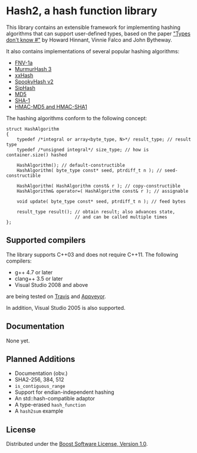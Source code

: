 # Hash2, a hash function library

This library contains an extensible framework for implementing
hashing algorithms that can support user-defined types, based on the paper
["Types don't know #"](http://www.open-std.org/jtc1/sc22/wg21/docs/papers/2014/n3980.html)
by Howard Hinnant, Vinnie Falco and John Bytheway.

It also contains implementations of several popular hashing algorithms:

* [FNV-1a](https://en.wikipedia.org/wiki/Fowler%E2%80%93Noll%E2%80%93Vo_hash_function)
* [MurmurHash 3](https://github.com/aappleby/smhasher/wiki/MurmurHash3)
* [xxHash](https://cyan4973.github.io/xxHash/)
* [SpookyHash v2](http://burtleburtle.net/bob/hash/spooky.html)
* [SipHash](https://131002.net/siphash/)
* [MD5](https://tools.ietf.org/html/rfc1321)
* [SHA-1](https://tools.ietf.org/html/rfc3174)
* [HMAC-MD5 and HMAC-SHA1](https://tools.ietf.org/html/rfc2104)

The hashing algorithms conform to the following concept:

```
struct HashAlgorithm
{
    typedef /*integral or array<byte_type, N>*/ result_type; // result type
    typedef /*unsigned integral*/ size_type; // how is container.size() hashed

    HashAlgorithm(); // default-constructible
    HashAlgorithm( byte_type const* seed, ptrdiff_t n ); // seed-constructible

    HashAlgorithm( HashAlgorithm const& r ); // copy-constructible
    HashAlgorithm& operator=( HashAlgorithm const& r ); // assignable

    void update( byte_type const* seed, ptrdiff_t n ); // feed bytes

    result_type result(); // obtain result; also advances state,
                          // and can be called multiple times
};
```

## Supported compilers

The library supports C++03 and does not require C++11. The following compilers:

* g++ 4.7 or later
* clang++ 3.5 or later
* Visual Studio 2008 and above

are being tested on [Travis](https://travis-ci.org/pdimov/hash2/) and [Appveyor](https://ci.appveyor.com/project/pdimov/hash2/).

In addition, Visual Studio 2005 is also supported.

## Documentation

None yet.

## Planned Additions

* Documentation (obv.)
* SHA2-256, 384, 512
* `is_contiguous_range`
* Support for endian-independent hashing
* An std::hash-compatible adaptor
* A type-erased `hash_function`
* A `hash2sum` example

## License

Distributed under the [Boost Software License, Version 1.0](http://boost.org/LICENSE_1_0.txt).
